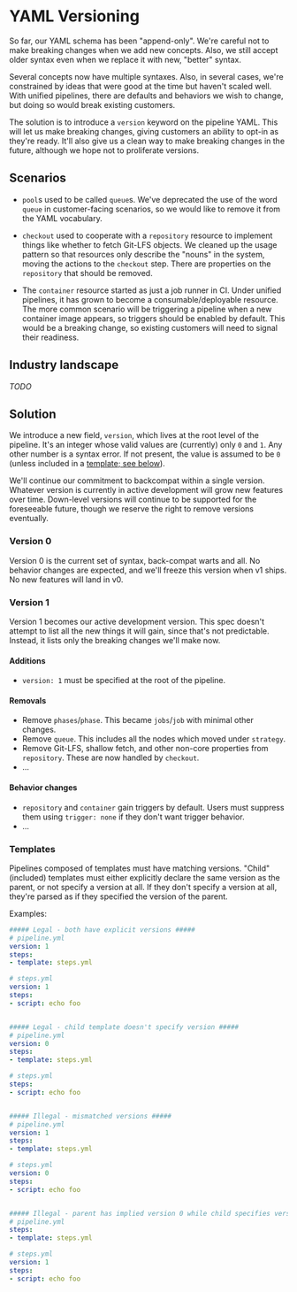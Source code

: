 # YAML Versioning

So far, our YAML schema has been "append-only".
We're careful not to make breaking changes when we add new concepts.
Also, we still accept older syntax even when we replace it with new, "better" syntax.

Several concepts now have multiple syntaxes.
Also, in several cases, we're constrained by ideas that were good at the time but haven't scaled well.
With unified pipelines, there are defaults and behaviors we wish to change, but doing so would break existing customers.

The solution is to introduce a `version` keyword on the pipeline YAML.
This will let us make breaking changes, giving customers an ability to opt-in as they're ready.
It'll also give us a clean way to make breaking changes in the future, although we hope not to proliferate versions.

## Scenarios

* `pool`s used to be called `queue`s.
We've deprecated the use of the word `queue` in customer-facing scenarios, so we would like to remove it from the YAML vocabulary.

* `checkout` used to cooperate with a `repository` resource to implement things like whether to fetch Git-LFS objects.
We cleaned up the usage pattern so that resources only describe the "nouns" in the system, moving the actions to the `checkout` step.
There are properties on the `repository` that should be removed.

* The `container` resource started as just a job runner in CI.
Under unified pipelines, it has grown to become a consumable/deployable resource.
The more common scenario will be triggering a pipeline when a new container image appears, so triggers should be enabled by default.
This would be a breaking change, so existing customers will need to signal their readiness.

## Industry landscape
*TODO*

## Solution

We introduce a new field, `version`, which lives at the root level of the pipeline.
It's an integer whose valid values are (currently) only `0` and `1`.
Any other number is a syntax error.
If not present, the value is assumed to be `0` (unless included in a [template; see below](#templates)).

We'll continue our commitment to backcompat within a single version.
Whatever version is currently in active development will grow new features over time.
Down-level versions will continue to be supported for the foreseeable future, though we reserve the right to remove versions eventually.

### Version 0
Version 0 is the current set of syntax, back-compat warts and all.
No behavior changes are expected, and we'll freeze this version when v1 ships.
No new features will land in v0.

### Version 1
Version 1 becomes our active development version.
This spec doesn't attempt to list all the new things it will gain, since that's not predictable.
Instead, it lists only the breaking changes we'll make now.

#### Additions
* `version: 1` must be specified at the root of the pipeline.

#### Removals
* Remove `phases`/`phase`. This became `jobs`/`job` with minimal other changes.
* Remove `queue`. This includes all the nodes which moved under `strategy`.
* Remove Git-LFS, shallow fetch, and other non-core properties from `repository`. These are now handled by `checkout`.
* ...

#### Behavior changes
* `repository` and `container` gain triggers by default. Users must suppress them using `trigger: none` if they don't want trigger behavior.
* ...

### Templates

Pipelines composed of templates must have matching versions.
"Child" (included) templates must either explicitly declare the same version as the parent, or not specify a version at all.
If they don't specify a version at all, they're parsed as if they specified the version of the parent.

Examples:
```yaml
##### Legal - both have explicit versions #####
# pipeline.yml
version: 1
steps:
- template: steps.yml

# steps.yml
version: 1
steps:
- script: echo foo


##### Legal - child template doesn't specify version #####
# pipeline.yml
version: 0
steps:
- template: steps.yml

# steps.yml
steps:
- script: echo foo


##### Illegal - mismatched versions #####
# pipeline.yml
version: 1
steps:
- template: steps.yml

# steps.yml
version: 0
steps:
- script: echo foo


##### Illegal - parent has implied version 0 while child specifies version 1 #####
# pipeline.yml
steps:
- template: steps.yml

# steps.yml
version: 1
steps:
- script: echo foo
```
